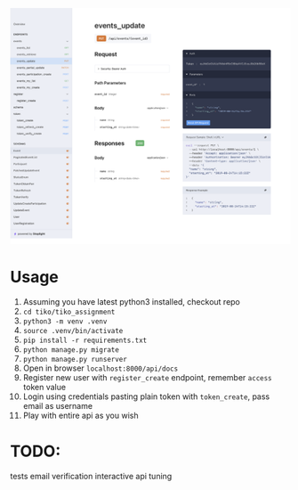![alt text](https://github.com/diego351/tiko/blob/master/image.png?raw=true)

# Usage

1. Assuming you have latest python3 installed, checkout repo
2. `cd tiko/tiko_assignment`
3. `python3 -m venv .venv`
4. `source .venv/bin/activate`
5. `pip install -r requirements.txt`
6. `python manage.py migrate`
7. `python manage.py runserver`
8. Open in browser `localhost:8000/api/docs`
9. Register new user with `register_create` endpoint, remember `access` token value
10. Login using credentials pasting plain token with `token_create`, pass email as username
11. Play with entire api as you wish

# TODO:

tests
email verification
interactive api tuning
